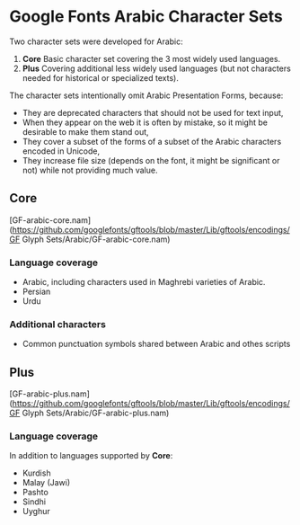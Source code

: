 Google Fonts Arabic Character Sets
==================================

Two character sets were developed for Arabic:

1. **Core** Basic character set covering the 3 most widely used languages.
2. **Plus** Covering additional less widely used languages (but not characters needed for historical or specialized texts).

The character sets intentionally omit Arabic Presentation Forms, because:
* They are deprecated characters that should not be used for text input,
* When they appear on the web it is often by mistake, so it might be desirable to make them stand out,
* They cover a subset of the forms of a subset of the Arabic characters encoded in Unicode,
* They increase file size (depends on the font, it might be significant or not) while not providing much value.

Core
----

[GF-arabic-core.nam](https://github.com/googlefonts/gftools/blob/master/Lib/gftools/encodings/GF Glyph Sets/Arabic/GF-arabic-core.nam)

### Language coverage
* Arabic, including characters used in Maghrebi varieties of Arabic.
* Persian
* Urdu

### Additional characters
* Common punctuation symbols shared between Arabic and othes scripts

Plus
----

[GF-arabic-plus.nam](https://github.com/googlefonts/gftools/blob/master/Lib/gftools/encodings/GF Glyph Sets/Arabic/GF-arabic-plus.nam)

### Language coverage
In addition to languages supported by **Core**:

* Kurdish
* Malay (Jawi)
* Pashto
* Sindhi
* Uyghur
